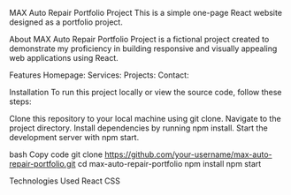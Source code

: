 MAX Auto Repair Portfolio Project
This is a simple one-page React website designed as a portfolio project.

About
MAX Auto Repair Portfolio Project is a fictional project created to demonstrate my proficiency in building responsive and visually appealing web applications using React. 

Features
Homepage:
Services:
Projects: 
Contact: 

Installation
To run this project locally or view the source code, follow these steps:

Clone this repository to your local machine using git clone.
Navigate to the project directory.
Install dependencies by running npm install.
Start the development server with npm start.

bash
Copy code
git clone https://github.com/your-username/max-auto-repair-portfolio.git
cd max-auto-repair-portfolio
npm install
npm start

Technologies Used
React
CSS


